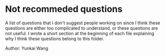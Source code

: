 # Not recommeded questions
A list of questions that I don't suggest people working on since I think these questions are either too complicated to understand, or these questions are not useful. I wrote a short section at the beginning of each file explaining why I think these questions belong to this folder.

Author: Yunkai Wang